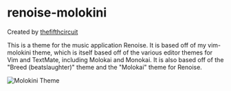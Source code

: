 renoise-molokini
================

Created by [thefifthcircuit](mailto:roger@thefifthcircuit.com)

This is a theme for the music application Renoise. It is based off of my
vim-molokini theme, which is itself based off of the various editor themes for
Vim and TextMate, including Molokai and Monokai. It is also based off of the
"Breed (beatslaughter)" theme and the "Molokai" theme for Renoise.

![Molokini Theme](https://raw.github.com/thefifthcircuit/renoise-themes/master/molokini/screenshot.png)
